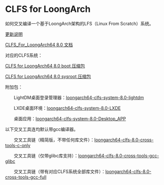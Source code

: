 # CLFS for LoongArch
如何交叉编译一个基于LoongArch架构的LFS（Linux From Scratch）系统。

[更新说明](https://github.com/sunhaiyong1978/CLFS-for-LoongArch/blob/main/ChangeLog.md)


[CLFS_For_LoongArch64 8.0 文档](https://github.com/sunhaiyong1978/CLFS-for-LoongArch/blob/main/CLFS_For_LoongArch64.md)

对应的CLFS系统：
  
  [CLFS for LoongArch64 8.0 boot 压缩包](https://github.com/sunhaiyong1978/CLFS-for-LoongArch/releases/download/8.0/loongarch64-clfs-system-8.0-boot.tar.xz)

  [CLFS for LoongArch64 8.0 sysroot 压缩包](https://github.com/sunhaiyong1978/CLFS-for-LoongArch/releases/download/8.0/loongarch64-clfs-system-8.0-sysroot.tar.xz)

附加包：

　　LightDM桌面登录管理器：[loongarch64-clfs-system-8.0-lightdm](https://github.com/sunhaiyong1978/CLFS-for-LoongArch/releases/download/8.0/loongarch64-clfs-system-8.0-lightdm.tar.xz)

　　LXDE桌面环境：[loongarch64-clfs-system-8.0-LXDE](https://github.com/sunhaiyong1978/CLFS-for-LoongArch/releases/download/8.0/loongarch64-clfs-system-8.0-lxde.tar.xz)

　　桌面应用：[loongarch64-clfs-system-8.0-Desktop_APP](https://github.com/sunhaiyong1978/CLFS-for-LoongArch/releases/download/8.0/loongarch64-clfs-system-8.0-desk_app.tar.xz)


以下交叉工具连均默认带gcc编译器。

　　交叉工具链（精简版，不带任何库文件）：[loongarch64-clfs-8.0-cross-tools-c-only](https://github.com/sunhaiyong1978/CLFS-for-LoongArch/releases/download/8.0/loongarch64-clfs-8.0-cross-tools-c-only.tar.xz)
  
　　交叉工具链（仅带glibc库支持）：[loongarch64-clfs-8.0-cross-tools-gcc-glibc](https://github.com/sunhaiyong1978/CLFS-for-LoongArch/releases/download/8.0/loongarch64-clfs-8.0-cross-tools-gcc-glibc.tar.xz)
  
　　交叉工具链（带有对应CLFS系统全部库文件）：[loongarch64-clfs-8.0-cross-tools-gcc-full](https://github.com/sunhaiyong1978/CLFS-for-LoongArch/releases/download/8.0/loongarch64-clfs-8.0-cross-tools-gcc-full.tar.xz)
